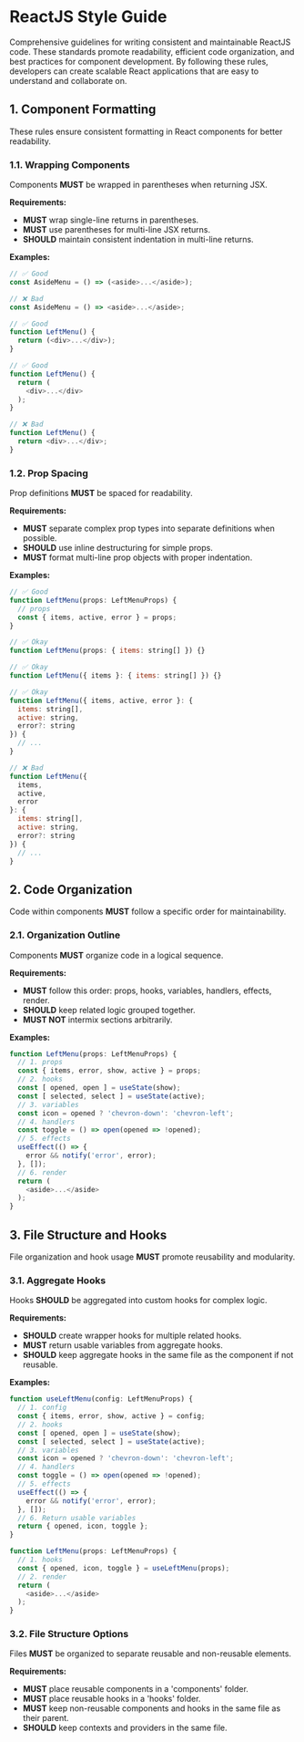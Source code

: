 # ReactJS Style Guide

Comprehensive guidelines for writing consistent and maintainable ReactJS code. These standards promote readability, efficient code organization, and best practices for component development. By following these rules, developers can create scalable React applications that are easy to understand and collaborate on.

## 1. Component Formatting

These rules ensure consistent formatting in React components for better readability.

### 1.1. Wrapping Components

Components **MUST** be wrapped in parentheses when returning JSX.

**Requirements:**

 - **MUST** wrap single-line returns in parentheses.
 - **MUST** use parentheses for multi-line JSX returns.
 - **SHOULD** maintain consistent indentation in multi-line returns.

**Examples:**

```javascript
// ✅ Good
const AsideMenu = () => (<aside>...</aside>);

// ❌ Bad
const AsideMenu = () => <aside>...</aside>;

// ✅ Good
function LeftMenu() {
  return (<div>...</div>);
}

// ✅ Good
function LeftMenu() {
  return (
    <div>...</div>
  );
}

// ❌ Bad
function LeftMenu() {
  return <div>...</div>;
}
```

### 1.2. Prop Spacing

Prop definitions **MUST** be spaced for readability.

**Requirements:**

 - **MUST** separate complex prop types into separate definitions when possible.
 - **SHOULD** use inline destructuring for simple props.
 - **MUST** format multi-line prop objects with proper indentation.

**Examples:**

```javascript
// ✅ Good
function LeftMenu(props: LeftMenuProps) {
  // props
  const { items, active, error } = props;
}

// ✅ Okay
function LeftMenu(props: { items: string[] }) {}

// ✅ Okay
function LeftMenu({ items }: { items: string[] }) {}

// ✅ Okay
function LeftMenu({ items, active, error }: {
  items: string[],
  active: string,
  error?: string
}) {
  // ...
}

// ❌ Bad
function LeftMenu({
  items,
  active,
  error
}: {
  items: string[],
  active: string,
  error?: string
}) {
  // ...
}
```

## 2. Code Organization

Code within components **MUST** follow a specific order for maintainability.

### 2.1. Organization Outline

Components **MUST** organize code in a logical sequence.

**Requirements:**

 - **MUST** follow this order: props, hooks, variables, handlers, effects, render.
 - **SHOULD** keep related logic grouped together.
 - **MUST NOT** intermix sections arbitrarily.

**Examples:**
```typescript
function LeftMenu(props: LeftMenuProps) {
  // 1. props
  const { items, error, show, active } = props;
  // 2. hooks
  const [ opened, open ] = useState(show);
  const [ selected, select ] = useState(active);
  // 3. variables
  const icon = opened ? 'chevron-down': 'chevron-left';
  // 4. handlers
  const toggle = () => open(opened => !opened);
  // 5. effects
  useEffect(() => {
    error && notify('error', error);
  }, []);
  // 6. render
  return (
    <aside>...</aside>
  );
}
```

## 3. File Structure and Hooks

File organization and hook usage **MUST** promote reusability and modularity.

### 3.1. Aggregate Hooks

Hooks **SHOULD** be aggregated into custom hooks for complex logic.

**Requirements:**

 - **SHOULD** create wrapper hooks for multiple related hooks.
 - **MUST** return usable variables from aggregate hooks.
 - **SHOULD** keep aggregate hooks in the same file as the component if not reusable.

**Examples:**
```javascript
function useLeftMenu(config: LeftMenuProps) {
  // 1. config
  const { items, error, show, active } = config;
  // 2. hooks
  const [ opened, open ] = useState(show);
  const [ selected, select ] = useState(active);
  // 3. variables
  const icon = opened ? 'chevron-down': 'chevron-left';
  // 4. handlers
  const toggle = () => open(opened => !opened);
  // 5. effects
  useEffect(() => {
    error && notify('error', error);
  }, []);
  // 6. Return usable variables
  return { opened, icon, toggle };
}

function LeftMenu(props: LeftMenuProps) {
  // 1. hooks
  const { opened, icon, toggle } = useLeftMenu(props);
  // 2. render
  return (
    <aside>...</aside>
  );
}
```

### 3.2. File Structure Options

Files **MUST** be organized to separate reusable and non-reusable elements.

**Requirements:**

 - **MUST** place reusable components in a 'components' folder.
 - **MUST** place reusable hooks in a 'hooks' folder.
 - **MUST** keep non-reusable components and hooks in the same file as their parent.
 - **SHOULD** keep contexts and providers in the same file.

